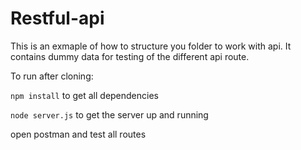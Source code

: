 # Restful-api

This is an exmaple of how to structure you folder to work with api. It contains dummy data for testing of the different api route.

To run after cloning:

<code>npm install</code> to get all dependencies

<code>node server.js</code> to get the server up and running

open postman and test all routes
